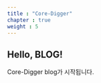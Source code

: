 ```yaml
---
title : "Core-Digger"
chapter : true
weight : 5
---
```



## Hello, BLOG!

Core-Digger blog가 시작됩니다.


